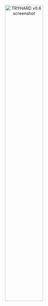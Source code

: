 <div align="center">
  <img src="https://github.com/Illegal-Services/TRYHARD-lua/assets/62464560/034a0599-1d25-4976-92e6-bd008280b4e7" alt="TRYHARD v0.6 screenshot" style="width: 50%;">
</div>
